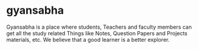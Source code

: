 # gyansabha
 Gyansabha is a place where students, Teachers and faculty members can get all the study related Things like Notes, Question Papers and Projects materials, etc. We believe that a good learner is a better explorer.
